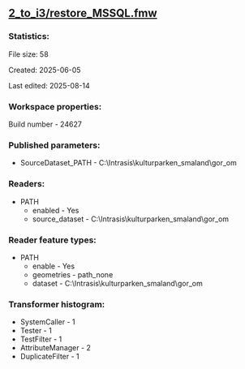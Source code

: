 ﻿## [2_to_i3/restore_MSSQL.fmw](https://github.com/kicki58/kix_working_dir/blob/master/2_to_i3/restore_MSSQL.fmw)

### Statistics:
File size: 58

Created: 2025-06-05

Last edited: 2025-08-14


### Workspace properties:
Build number    - 24627

### Published parameters:
*  SourceDataset_PATH    -   C:\Intrasis\kulturparken_smaland\gor_om

### Readers:
*  PATH
    * enabled    -  Yes
    * source_dataset    -   C:\Intrasis\kulturparken_smaland\gor_om

### Reader feature types:
*  PATH
    * enable - Yes
    * geometries - path_none
    * dataset - C:\Intrasis\kulturparken_smaland\gor_om




### Transformer histogram:
*  SystemCaller    -   1
*  Tester    -   1
*  TestFilter    -   1
*  AttributeManager    -   2
*  DuplicateFilter    -   1

